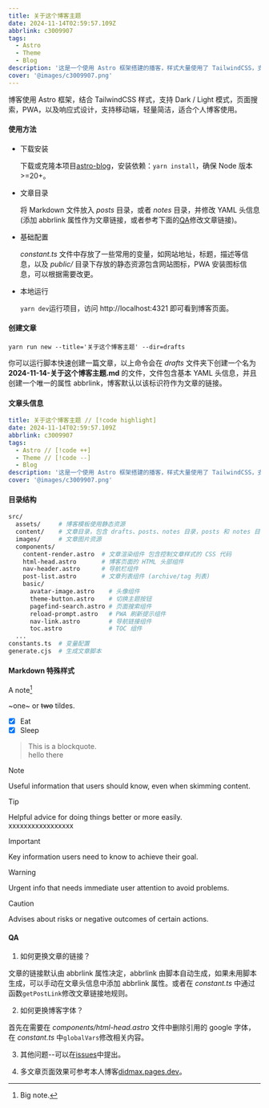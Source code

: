 ```yaml
---
title: 关于这个博客主题
date: 2024-11-14T02:59:57.109Z
abbrlink: c3009907
tags:
  - Astro
  - Theme
  - Blog
description: '这是一个使用 Astro 框架搭建的播客，样式大量使用了 TailwindCSS，支持标签，toc, dark/light，页面搜索，PWA 等功能，页面简单，响应式设计，适合个人博客使用。'
cover: '@images/c3009907.png'
---
```


博客使用 Astro 框架，结合 TailwindCSS 样式，支持 Dark / Light 模式，页面搜索，PWA，以及响应式设计，支持移动端，轻量简洁，适合个人博客使用。

#### 使用方法

- 下载安装

  下载或克隆本项目[astro-blog](https://github.com/babybluue/astro-blog)，安装依赖：`yarn install`，确保 Node 版本>=20+。

- 文章目录

  将 Markdown 文件放入 _posts_ 目录，或者 _notes_ 目录，并修改 YAML 头信息 (添加 abbrlink 属性作为文章链接，或者参考下面的[QA](#qa)修改文章链接)。

- 基础配置

  _constant.ts_ 文件中存放了一些常用的变量，如网站地址，标题，描述等信息，以及 _public/_ 目录下存放的静态资源包含网站图标，PWA 安装图标信息，可以根据需要改更。

- 本地运行

  `yarn dev`运行项目，访问 http://localhost:4321 即可看到博客页面。

#### 创建文章

`yarn run new --title='关于这个博客主题' --dir=drafts`

你可以运行脚本快速创建一篇文章，以上命令会在 _drafts_ 文件夹下创建一个名为 **2024-11-14-关于这个博客主题.md** 的文件，文件包含基本 YAML 头信息，并且创建一个唯一的属性 abbrlink，博客默认以该标识符作为文章的链接。

#### 文章头信息

```yaml
title: 关于这个博客主题 // [!code highlight]
date: 2024-11-14T02:59:57.109Z
abbrlink: c3009907
tags:
  - Astro // [!code ++]
  - Theme // [!code --]
  - Blog
description: '这是一个使用 Astro 框架搭建的播客，样式大量使用了 TailwindCSS，支持标签，toc, dark/light 模式，页面搜索，PWA 等功能，页面简单，响应式设计，适合个人博客使用。'
cover: '@images/c3009907.png'
```

#### 目录结构

```bash
src/
  assets/     # 博客模板使用静态资源
  content/    # 文章目录，包含 drafts、posts、notes 目录，posts 和 notes 目录与 config.ts 对应
  images/     # 文章图片资源
  components/
    content-render.astro  # 文章渲染组件 包含控制文章样式的 CSS 代码
    html-head.astro       # 博客页面的 HTML 头部组件
    nav-header.astro      # 导航栏组件
    post-list.astro       # 文章列表组件 (archive/tag 列表)
    basic/
      avatar-image.astro    # 头像组件
      theme-button.astro    # 切换主题按钮
      pagefind-search.astro # 页面搜索组件
      reload-prompt.astro   # PWA 刷新提示组件
      nav-link.astro        # 导航链接组件
      toc.astro             # TOC 组件
  ...
constants.ts  # 变量配置
generate.cjs  # 生成文章脚本
```

#### Markdown 特殊样式

A note[^1]

[^1]: Big note.

~one~ or ~~two~~ tildes.

- [x] Eat
- [x] Sleep

> This is a blockquote.  
> hello there

> [!NOTE]
> Useful information that users should know, even when skimming content.

> [!TIP]
> Helpful advice for doing things better or more easily.  
> xxxxxxxxxxxxxxxxx

> [!IMPORTANT]
> Key information users need to know to achieve their goal.

> [!WARNING]
> Urgent info that needs immediate user attention to avoid problems.

> [!CAUTION]
> Advises about risks or negative outcomes of certain actions.

#### QA

1. 如何更换文章的链接？

文章的链接默认由 abbrlink 属性决定，abbrlink 由脚本自动生成，如果未用脚本生成，可以手动在文章头信息中添加 abbrlink 属性。或者在 _constant.ts_ 中通过函数`getPostLink`修改文章链接地规则。

2. 如何更换博客字体？

首先在需要在 _components/html-head.astro_ 文件中删除引用的 google 字体，在 _constant.ts_ 中`globalVars`修改相关内容。

3. 其他问题--可以在[issues](https://github.com/babybluue/astro-blog/issues)中提出。

4. 多文章页面效果可参考本人博客[didmax.pages.dev](https://didmax.pages.dev)。
